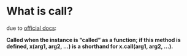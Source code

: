 # What is __call__?

due to [official docs](https://docs.python.org/3/reference/datamodel.html#object.__call__):

**Called when the instance is “called” as a function; if this method is defined, x(arg1, arg2, ...) is a shorthand for x.__call__(arg1, arg2, ...).**




